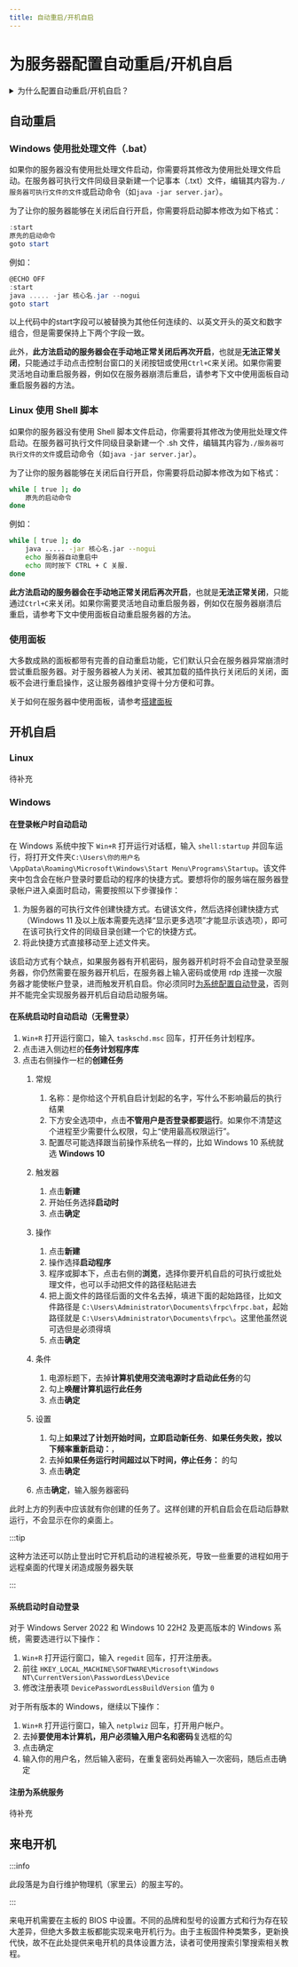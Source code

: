 ```yaml
---
title: 自动重启/开机自启
---
```


# 为服务器配置自动重启/开机自启

<details>
  <summary>为什么配置自动重启/开机自启？</summary>

想象一下，你在一个云服务器上开了一个普通的mc服务器，每天都有源源不断的玩家上线游戏。  
有一次，你忙着为期中考试做准备，连续4天没有上线，忘掉了服务器这边的情况。等你上线时，发现307人的服务器群竟然只剩下272人。  
你的心凉了半截，连忙翻看聊天记录看看服务器群里发生了什么。原来，在你离开 QQ 专心为考试做准备的那天下午，服务器突然离线，玩家们都无法进入服务器。  
玩家们纷纷在群里报怨，有的还来私信你反应情况。可是你正在复习，QQ 消息早已屏蔽，对这一切浑然不知。  
到了晚上，玩家们怨声载道，有的人在群里发各种逆天抽象，有的人则是在猜测你遇到了什么事。新加入的玩家看到服务器已经离线一下午，纷纷离开去寻找更好的服务器。  
第二天白天，服务器群里一片安静，只有几位老玩家讨论了几句服务器什么时候恢复的话题。到了晚上，突然有人说，该不会是服主跑路了吧。  
此言一出，玩家们纷纷认同，并且根据你公开的运维记录和聊天记录，猜测出了各种你跑路的原因。随后，有几位刚加入但没玩几天的玩家退了群。  
第三天开始到现在，服务器群已经变成了聊天群，没人再讨论游戏相关内容，退群的玩家也越来越多。    
可是为什么服务器会离线？你急切地想找出原因。你来到服务商官网，很快明白了事情的原委：在你离开后不久，机房发出了维护公告，称当天下午将进行为期半小时的维护，期间服务器将被关机，维护结束后自动开启。  
你对了下时间，维护仅进行了12分钟，随后服务器便自动开启。然而服务器程序需要你手动进行开启，于是服务器操作系统虽然被启动了，但是玩家仍然无法进入服务器，服务器操作系统就这样空转了4天……  
你无比地痛恨运营商，恨他们为什么不早点通知你，你也无比地自责，后悔为什么自己不早点为服务端核心设置开机自启。  
在这一瞬间，你对那些电脑上烦人的开机自启软件的痛恨似乎短暂地消失了，你突然感觉开机自启有时并不是一件坏事，当你不能日夜守在服务器前时，开机自启就是你最强大的救星。  
于是你打开了这篇教程，发誓自己一定要马上学会为服务器配置开机自启，不能让这样的事情再次发生。  

再想象一下，你是一位资金充足的计算机爱好者，用自己的闲置电脑和自己幸运“抽中”的家宽公网IPv4搭建了一台mc服务器。在你的精心照料下，服务器蒸蒸日上，服务器越来越火爆，也有不少爱好技术的玩家转变为管理员，与你日夜不停地为服务器挥洒着汗水。  
好不容易请了今年的年假，你们一家三口踏上了为期7天的度假之旅。临走前站在家门口，你看着你的服务器在角落里嗡嗡地运转着，心里暗自祈祷服务器不要出现问题。  
第三天，你们一家三口正在景点愉快地合照，突然 QQ 不断地传出新消息的声音。你拿出手机一看，玩家们纷纷反映服务器连不上了。你心里咯噔一下，赶快连接服务器远程桌面，看看服务器发生了什么。  
结果远程桌面根本无法连接，管理员们也表示服务器对包括ping在内的任何请求都无响应。包括是服务端、机器人、网页控制台、远程桌面等任何一个服务都不在线，情况不能再坏了。  
现在你已经没有任何办法操作服务器，你想赶快回家看看服务器，可是你现在离家500公里，这根本不现实。你开始根据情况猜测服务器的故障原因。  
崩溃？不一定，即使是蓝屏，电脑也会自动重启，不会一直离线。宽带欠费？你看了下运营商的手机营业厅，话费余额还剩200多块，根本不可能欠费。被网络攻击？这倒有可能，但是你也没招谁惹谁，不过万一是真的有人来报复或者单纯是心情不好用你发泄？或者……家里宽带的上游网关出了故障？只能再等一等了。  
煎熬地过了几个小时，服务器问题依旧。攻击也攻击不了这么长时间，修网关也不会修这么长时间。难道是服务器哪里坏掉了？或者是服务器的远程桌面被暴破，变成了别人的地盘？再或者……只是简单的跳闸？无论是哪种原因，你都得回家才能确认是什么问题。  
就这样，你在焦虑中度过了剩下的四天，终于回到了家。厨房的冰箱仍然在正常运转，显然并不是跳闸的缘故。你转向服务器，服务器并没有运行，而是关机状态。你按下电源开关，风扇转了起来，你登上服务器后台，启动各个服务，它们全部运转正常，没有任何故障。  
到底是什么导致了服务器自动关机？你仔细回想自己临走前对服务器进行的操作，似乎没有任何一个操作会导致服务器自动关机。  
坏了，要是这样，那服务器将来又出现这种莫名其妙的故障怎么办？这样，你会永远地活在不安之中。  
直到你在微信里找到了物业群里面邻居们的报怨：你走后的第三天，小区突然停电，原来是那天中午下了暴雨，积水泡坏了一处供电线。好在电业局的人紧急抢修，只过了不到半小时，供电就恢复了。可是你的服务器并没有人来为它按下开机键，它就这样在关机的状态下放了四天。  
你无比地自责，于是你打开了这篇教程，发誓自己一定要马上学会为服务器配置开机自启，不能让这样的事情再次发生。

在我们的日常生活中，经常会碰到诸如电线维修或损坏，或服务商对机房维护而重启你的服务器的不可抗力因素。既然你不能日夜守在服务器前，你就应该为这些情况做好准备，让服务器符合运行条件时立即恢复，而不是需要你去手动按下开机键。

</details>

## 自动重启

### Windows 使用批处理文件（.bat）

如果你的服务器没有使用批处理文件启动，你需要将其修改为使用批处理文件启动。在服务器可执行文件同级目录新建一个记事本（.txt）文件，编辑其内容为`./服务器可执行文件的文件`或启动命令（如`java -jar server.jar`）。

为了让你的服务器能够在关闭后自行开启，你需要将启动脚本修改为如下格式：

```powershell
:start
原先的启动命令
goto start
```

例如：

```powershell
@ECHO OFF
:start
java ..... -jar 核心名.jar --nogui
goto start
```

以上代码中的start字段可以被替换为其他任何连续的、以英文开头的英文和数字组合，但是需要保持上下两个字段一致。

此外，**此方法启动的服务器会在手动地正常关闭后再次开启**，也就是**无法正常关闭**，只能通过手动点击控制台窗口的关闭按钮或使用`Ctrl+C`来关闭。如果你需要灵活地自动重启服务器，例如仅在服务器崩溃后重启，请参考下文中使用面板自动重启服务器的方法。

### Linux 使用 Shell 脚本

如果你的服务器没有使用 Shell 脚本文件启动，你需要将其修改为使用批处理文件启动。在服务器可执行文件同级目录新建一个 .sh 文件，编辑其内容为`./服务器可执行文件的文件`或启动命令（如`java -jar server.jar`）。

为了让你的服务器能够在关闭后自行开启，你需要将启动脚本修改为如下格式：

```bash
while [ true ]; do
    原先的启动命令
done
```

例如：

```bash
while [ true ]; do
    java ..... -jar 核心名.jar --nogui
    echo 服务器自动重启中
    echo 同时按下 CTRL + C 关服.
done
```

**此方法启动的服务器会在手动地正常关闭后再次开启**，也就是**无法正常关闭**，只能通过`Ctrl+C`来关闭。如果你需要灵活地自动重启服务器，例如仅在服务器崩溃后重启，请参考下文中使用面板自动重启服务器的方法。

### 使用面板

大多数成熟的面板都带有完善的自动重启功能，它们默认只会在服务器异常崩溃时尝试重启服务器。对于服务器被人为关闭、被其加载的插件执行关闭后的关闭，面板不会进行重启操作，这让服务器维护变得十分方便和可靠。

关于如何在服务器中使用面板，请参考[搭建面板](../dashboard)

## 开机自启

### Linux

待补充

### Windows

#### 在登录帐户时自动启动

在 Windows 系统中按下 `Win+R` 打开运行对话框，输入 `shell:startup` 并回车运行，将打开文件夹`C:\Users\你的用户名\AppData\Roaming\Microsoft\Windows\Start Menu\Programs\Startup`。该文件夹中包含会在帐户登录时要启动的程序的快捷方式。要想将你的服务端在服务器登录帐户进入桌面时启动，需要按照以下步骤操作：

1. 为服务器的可执行文件创建快捷方式。右键该文件，然后选择创建快捷方式（Windows 11 及以上版本需要先选择“显示更多选项”才能显示该选项），即可在该可执行文件的同级目录创建一个它的快捷方式。
2. 将此快捷方式直接移动至上述文件夹。

该启动方式有个缺点，如果服务器有开机密码，服务器开机时将不会自动登录至服务器，你仍然需要在服务器开机后，在服务器上输入密码或使用 rdp 连接一次服务器才能使帐户登录，进而触发开机自启。你必须同时[为系统配置自动登录](#系统启动时自动登录)，否则并不能完全实现服务器开机后自动启动服务端。

#### 在系统启动时自动启动（无需登录）

1. `Win+R` 打开运行窗口，输入 `taskschd.msc` 回车，打开任务计划程序。
2. 点击进入侧边栏的**任务计划程序库**
3. 点击右侧操作一栏的**创建任务**
   1. 常规
      1. 名称：是你给这个开机自启计划起的名字，写什么不影响最后的执行结果
      2. 下方安全选项中，点击**不管用户是否登录都要运行**。如果你不清楚这个进程至少需要什么权限，勾上“使用最高权限运行”。
      3. 配置尽可能选择跟当前操作系统名一样的，比如 Windows 10 系统就选 **Windows 10**
         
    2. 触发器
        1. 点击**新建**
        2. 开始任务选择**启动时**
        3. 点击**确定**
    3. 操作
        1. 点击**新建**
        2. 操作选择**启动程序**
        3. 程序或脚本下，点击右侧的**浏览**，选择你要开机自启的可执行或批处理文件，也可以手动把文件的路径粘贴进去
        4. 把上面文件的路径后面的文件名去掉，填进下面的起始路径，比如文件路径是 `C:\Users\Administrator\Documents\frpc\frpc.bat`，起始路径就是 `C:\Users\Administrator\Documents\frpc\`。这里他虽然说可选但是必须得填
        5. 点击**确定**
    4. 条件
        1. 电源标题下，去掉**计算机使用交流电源时才启动此任务**的勾
        2. 勾上**唤醒计算机运行此任务**
        3. 点击**确定**
    5. 设置
        1. 勾上**如果过了计划开始时间，立即启动新任务**、**如果任务失败，按以下频率重新启动：**，
        2. 去掉**如果任务运行时间超过以下时间，停止任务：** 的勾
        3. 点击**确定**
    6. 点击**确定**，输入服务器密码

此时上方的列表中应该就有你创建的任务了。这样创建的开机自启会在启动后静默运行，不会显示在你的桌面上。

:::tip

这种方法还可以防止登出时它开机启动的进程被杀死，导致一些重要的进程如用于远程桌面的代理关闭造成服务器失联

:::

#### 系统启动时自动登录

对于 Windows Server 2022 和 Windows 10 22H2 及更高版本的 Windows 系统，需要选进行以下操作：

1. `Win+R` 打开运行窗口，输入 `regedit` 回车，打开注册表。
2. 前往 `HKEY_LOCAL_MACHINE\SOFTWARE\Microsoft\Windows NT\CurrentVersion\PasswordLess\Device`
3. 修改注册表项 `DevicePasswordLessBuildVersion` 值为 `0`

对于所有版本的 Windows，继续以下操作：

1. `Win+R` 打开运行窗口，输入 `netplwiz` 回车，打开用户帐户。
2. 去掉**要使用本计算机，用户必须输入用户名和密码**复选框的勾
3. 点击确定
4. 输入你的用户名，然后输入密码，在重复密码处再输入一次密码，随后点击确定

#### 注册为系统服务

待补充

## 来电开机

:::info

此段落是为自行维护物理机（家里云）的服主写的。

:::

来电开机需要在主板的 BIOS 中设置。不同的品牌和型号的设置方式和行为存在较大差异，但绝大多数主板都能实现来电开机行为。由于主板固件种类繁多，更新换代快，故不在此处提供来电开机的具体设置方法，读者可使用搜索引擎搜索相关教程。
